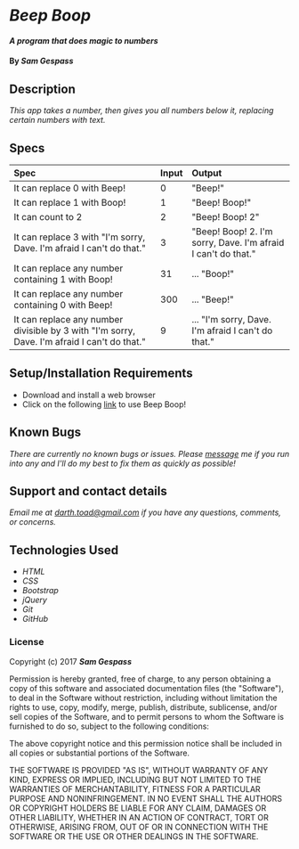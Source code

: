 # _Beep Boop_

#### _A program that does magic to numbers_

#### By _**Sam Gespass**_

## Description

_This app takes a number, then gives you all numbers below it, replacing certain numbers with text._

## Specs

| Spec | Input | Output |
| :-------------     | :------------- | :------------- |
| It can replace 0 with Beep! | 0 | "Beep!" |
| It can replace 1 with Boop! | 1 | "Beep! Boop!" |
| It can count to 2 | 2 | "Beep! Boop! 2" |
| It can replace 3 with "I'm sorry, Dave. I'm afraid I can't do that." | 3 | "Beep! Boop! 2. I'm sorry, Dave. I'm afraid I can't do that." |
| It can replace any number containing 1 with Boop! | 31 | ... "Boop!" |
| It can replace any number containing 0 with Beep! | 300 | ... "Beep!" |
| It can replace any number divisible by 3 with "I'm sorry, Dave. I'm afraid I can't do that." | 9 | ... "I'm sorry, Dave. I'm afraid I can't do that." |

## Setup/Installation Requirements

* Download and install a web browser
* Click on the following [link](https://github.com/darthtoad/beep-boop) to use Beep Boop!

## Known Bugs

_There are currently no known bugs or issues. Please [message](mailto:darth.toad@gmail.com) me if you run into any and I'll do my best to fix them as quickly as possible!_

## Support and contact details

_Email me at [darth.toad@gmail.com](mailto:darth.toad@gmail.com) if you have any questions, comments, or concerns._

## Technologies Used

* _HTML_
* _CSS_
* _Bootstrap_
* _jQuery_
* _Git_
* _GitHub_

### License

Copyright (c) 2017 ****_Sam Gespass_****

Permission is hereby granted, free of charge, to any person obtaining a copy of this software and associated documentation files (the "Software"), to deal in the Software without restriction, including without limitation the rights to use, copy, modify, merge, publish, distribute, sublicense, and/or sell copies of the Software, and to permit persons to whom the Software is furnished to do so, subject to the following conditions:

The above copyright notice and this permission notice shall be included in all copies or substantial portions of the Software.

THE SOFTWARE IS PROVIDED "AS IS", WITHOUT WARRANTY OF ANY KIND, EXPRESS OR IMPLIED, INCLUDING BUT NOT LIMITED TO THE WARRANTIES OF MERCHANTABILITY, FITNESS FOR A PARTICULAR PURPOSE AND NONINFRINGEMENT. IN NO EVENT SHALL THE AUTHORS OR COPYRIGHT HOLDERS BE LIABLE FOR ANY CLAIM, DAMAGES OR OTHER LIABILITY, WHETHER IN AN ACTION OF CONTRACT, TORT OR OTHERWISE, ARISING FROM, OUT OF OR IN CONNECTION WITH THE SOFTWARE OR THE USE OR OTHER DEALINGS IN THE SOFTWARE.

